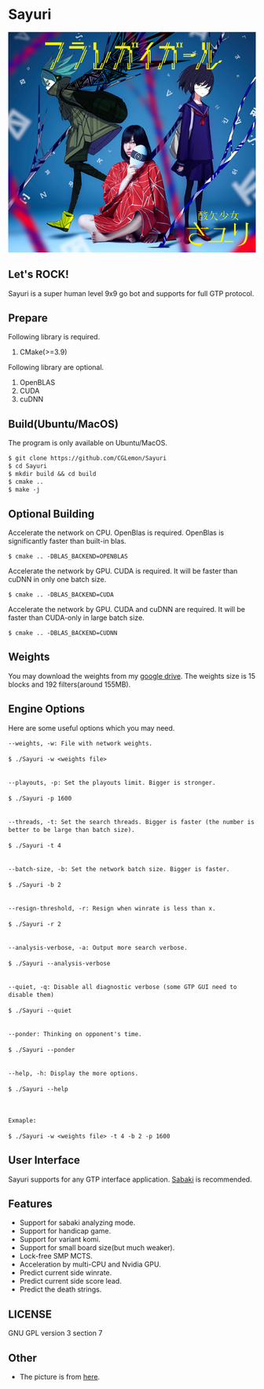 # Sayuri

![step_one](https://github.com/CGLemon/Sayuri/blob/master/img/sayuri-art.jpg)

## Let's ROCK!

Sayuri is a super human level 9x9 go bot and supports for full GTP protocol.

## Prepare

Following library is required.

1. CMake(>=3.9)

Following library are optional.

1. OpenBLAS
2. CUDA
3. cuDNN

## Build(Ubuntu/MacOS)

The program is only available on Ubuntu/MacOS.

    $ git clone https://github.com/CGLemon/Sayuri
    $ cd Sayuri
    $ mkdir build && cd build
    $ cmake ..
    $ make -j

## Optional Building

Accelerate the network on CPU. OpenBlas is required. OpenBlas is significantly faster than built-in blas.

    $ cmake .. -DBLAS_BACKEND=OPENBLAS

Accelerate the network by GPU. CUDA is required. It will be faster than cuDNN in only one batch size.

    $ cmake .. -DBLAS_BACKEND=CUDA

Accelerate the network by GPU. CUDA and cuDNN are required. It will be faster than CUDA-only in large batch size.

    $ cmake .. -DBLAS_BACKEND=CUDNN

## Weights

You may download the weights from my [google drive](https://drive.google.com/file/d/1tZJ_9ZY_OMDZHDxaELTtPa1bmvIQFGtk/view?usp=sharing). The weights size is 15 blocks and 192 filters(around 155MB).


## Engine Options

Here are some useful options which you may need.

    --weights, -w: File with network weights.
    
    $ ./Sayuri -w <weights file>
    
    
    --playouts, -p: Set the playouts limit. Bigger is stronger.
    
    $ ./Sayuri -p 1600
    
    
    --threads, -t: Set the search threads. Bigger is faster (the number is better to be large than batch size).
    
    $ ./Sayuri -t 4
    
    
    --batch-size, -b: Set the network batch size. Bigger is faster.
    
    $ ./Sayuri -b 2
    
    
    --resign-threshold, -r: Resign when winrate is less than x.
    
    $ ./Sayuri -r 2
    
    
    --analysis-verbose, -a: Output more search verbose.
    
    $ ./Sayuri --analysis-verbose
    
    
    --quiet, -q: Disable all diagnostic verbose (some GTP GUI need to disable them)
    
    $ ./Sayuri --quiet
    
    
    --ponder: Thinking on opponent's time.
    
    $ ./Sayuri --ponder
    
    
    --help, -h: Display the more options.
    
    $ ./Sayuri --help
    
    
    
    Exmaple:
    
    $ ./Sayuri -w <weights file> -t 4 -b 2 -p 1600

## User Interface

Sayuri supports for any GTP interface application. [Sabaki](https://sabaki.yichuanshen.de/) is recommended.

## Features

* Support for sabaki analyzing mode.
* Support for handicap game.
* Support for variant komi.
* Support for small board size(but much weaker).
* Lock-free SMP MCTS.
* Acceleration by multi-CPU and Nvidia GPU.
* Predict current side winrate.
* Predict current side score lead.
* Predict the death strings.

## LICENSE

GNU GPL version 3 section 7

## Other
* The picture is from [here](https://www.sayuri-official.com/en/discography/huraregai-girl-limited-B/).
